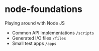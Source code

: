 # node-foundations
Playing around with Node JS

* Common API implementations `/scripts`
* Generated I/O files `/files`
* Small test apps `/apps`

